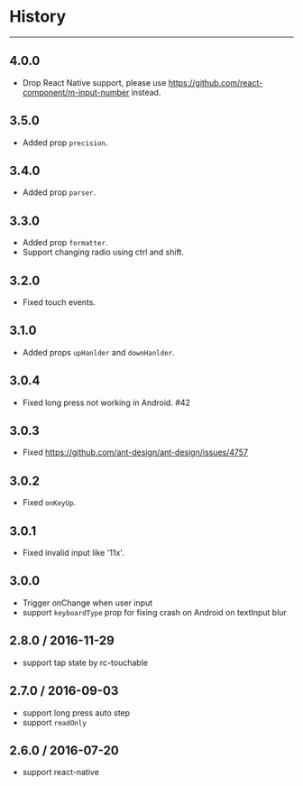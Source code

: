# History
----

## 4.0.0

- Drop React Native support, please use https://github.com/react-component/m-input-number instead.

## 3.5.0

- Added prop `precision`.

## 3.4.0

- Added prop `parser`.

## 3.3.0

- Added prop `formatter`.
- Support changing radio using ctrl and shift.

## 3.2.0

- Fixed touch events.

## 3.1.0

- Added props `upHanlder` and `downHanlder`.

## 3.0.4

- Fixed long press not working in Android. #42

## 3.0.3

- Fixed https://github.com/ant-design/ant-design/issues/4757

## 3.0.2

- Fixed `onKeyUp`.

## 3.0.1

- Fixed invalid input like '11x'.

## 3.0.0

- Trigger onChange when user input
- support `keyboardType` prop for fixing crash on Android on textInput blur

## 2.8.0 / 2016-11-29

- support tap state by rc-touchable

## 2.7.0 / 2016-09-03

- support long press auto step
- support `readOnly`

## 2.6.0 / 2016-07-20

- support react-native

